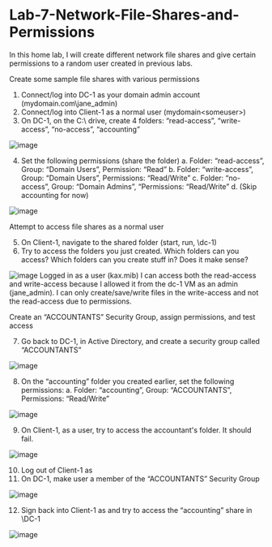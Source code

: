 # Lab-7-Network-File-Shares-and-Permissions
In this home lab, I will create different network file shares and give certain permissions to a random user created in previous labs.



Create some sample file shares with various permissions

1.	Connect/log into DC-1 as your domain admin account (mydomain.com\jane_admin)
2.	Connect/log into Client-1 as a normal user (mydomain\<someuser>)
3.	On DC-1, on the C:\ drive, create 4 folders: “read-access”, “write-access”, “no-access”, “accounting” 

 ![image](https://github.com/user-attachments/assets/d9531b1c-9d69-4e52-9f41-a5528532213e)


4.	Set the following permissions (share the folder)
a.	Folder: “read-access”, Group: “Domain Users”, Permission: “Read”
b.	Folder: “write-access”,  Group: “Domain Users”, Permissions: “Read/Write”
c.	Folder: “no-access”, Group: “Domain Admins”, “Permissions: “Read/Write”
d.	(Skip accounting for now)

 ![image](https://github.com/user-attachments/assets/970aaaea-5d3f-45c1-a5a4-9beace95f48c)


Attempt to access file shares as a normal user

5.	On Client-1, navigate to the shared folder (start, run, \\dc-1)
6.	Try to access the folders you just created. Which folders can you access? Which folders can you create stuff in? Does it make sense?

![image](https://github.com/user-attachments/assets/89a1ebd8-8da3-42c8-b67b-5c7de4854c2f)
 Logged in as a user (kax.mib) I can access both the read-access and write-access because I allowed it from the dc-1 VM as an admin (jane_admin). I can only create/save/write files in the write-access and not the read-access due to permissions.


Create an “ACCOUNTANTS” Security Group, assign permissions, and test access

7.	Go back to DC-1, in Active Directory, and create a security group called “ACCOUNTANTS”

![image](https://github.com/user-attachments/assets/00ae3dfc-1614-4dd5-87c8-ef98d933a170)


8.	On the “accounting” folder you created earlier, set the following permissions:
a.	Folder: “accounting”, Group: “ACCOUNTANTS”, Permissions: “Read/Write”

![image](https://github.com/user-attachments/assets/80aabe8d-c4a8-4a3d-8163-f05a215970a2)


9.	On Client-1, as a user, try to access the accountant's folder. It should fail. 

![image](https://github.com/user-attachments/assets/5dd2347c-3df5-4557-a107-cfde13cccb98) 

10.	Log out of Client-1 as  <someuser>
11.	On DC-1, make user a member of the “ACCOUNTANTS”  Security Group

![image](https://github.com/user-attachments/assets/6c2eb1da-def7-4814-89f3-9f33e45fac5b)
 

12.	Sign back into Client-1 as <someuser> and try to access the “accounting” share in \\DC-1

 ![image](https://github.com/user-attachments/assets/802f17f4-8d0b-4ef5-8a2e-a43e05d4c20b)

